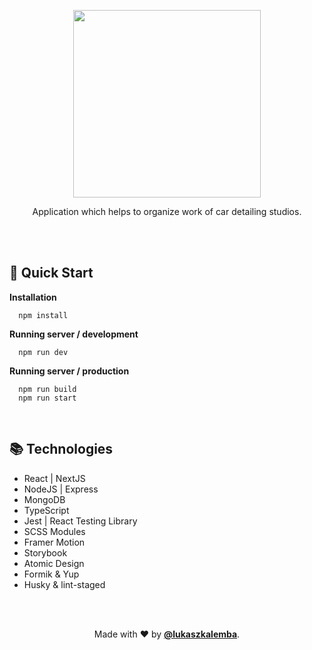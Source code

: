 <p align="center">
  <img width="300" src="https://user-images.githubusercontent.com/41954971/93750976-9fd3a700-fbfc-11ea-89b2-a4993d2469a7.png" alt="" />
</p>

<p align="center">
  Application which helps to organize work of car detailing studios.
</p>

<br/>
<br/>

## 🚀 Quick Start

**Installation**

```shell
  npm install
```

**Running server / development**

```shell
  npm run dev
```

**Running server / production**

```shell
  npm run build
  npm run start
```

<br/>

## 📚 Technologies

- React | NextJS
- NodeJS | Express
- MongoDB
- TypeScript
- Jest | React Testing Library
- SCSS Modules
- Framer Motion
- Storybook
- Atomic Design
- Formik & Yup
- Husky & lint-staged

<br/>
<br/>

<p align="center">
  Made with ❤ by <a href="https://github.com/lukaszkalemba"><b>@lukaszkalemba</b></a>.
</p>
